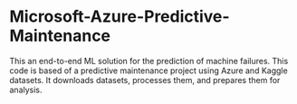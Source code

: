 # Microsoft-Azure-Predictive-Maintenance

This an end-to-end ML solution for the prediction of machine failures. This code is based of a predictive maintenance project using Azure and Kaggle datasets. It downloads datasets, processes them, and prepares them for analysis.   